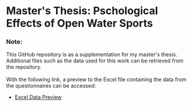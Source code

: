 # Master's Thesis: Pschological Effects of Open Water Sports

### Note:
This GitHub repository is as a supplementation for my master's thesis. Additional files such as the data used for this work can be retrieved from the repository.   
<br />
With the following link, a preview to the Excel file containing the data from the questionnaires can be accessed:
* [Excel Data Preview](https://htmlpreview.github.io/?https://github.com/Jan-Bertsch/Master-Thesis_Wassersport/blob/main/Vorschau%20Excel.html)
